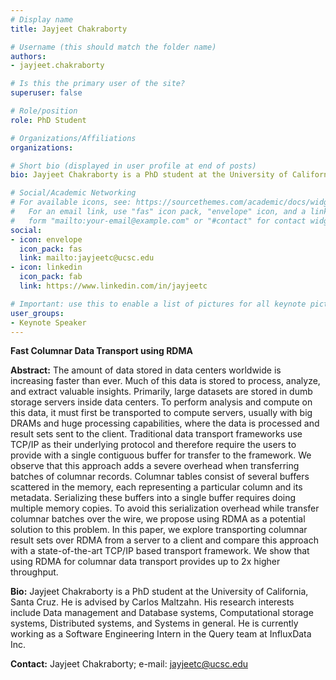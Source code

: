 ```yaml
---
# Display name
title: Jayjeet Chakraborty

# Username (this should match the folder name)
authors:
- jayjeet.chakraborty

# Is this the primary user of the site?
superuser: false

# Role/position
role: PhD Student

# Organizations/Affiliations
organizations: 

# Short bio (displayed in user profile at end of posts)
bio: Jayjeet Chakraborty is a PhD student at the University of California, Santa Cruz. He is advised by Carlos Maltzahn. His research interests include Data management and Database systems, Computational storage systems, Distributed systems, and Systems in general. He is currently working as a Software Engineering Intern in the Query team at InfluxData Inc. 

# Social/Academic Networking
# For available icons, see: https://sourcethemes.com/academic/docs/widgets/#icons
#   For an email link, use "fas" icon pack, "envelope" icon, and a link in the
#   form "mailto:your-email@example.com" or "#contact" for contact widget.
social:
- icon: envelope
  icon_pack: fas
  link: mailto:jayjeetc@ucsc.edu
- icon: linkedin
  icon_pack: fab
  link: https://www.linkedin.com/in/jayjeetc

# Important: use this to enable a list of pictures for all keynote pictures on the keynote speaker page.
user_groups:
- Keynote Speaker
---
```

**Fast Columnar Data Transport using RDMA**

**Abstract:** The amount of data stored in data centers worldwide is increasing faster than ever. Much of this data is stored to process, analyze, and extract valuable insights. Primarily, large datasets are stored in dumb storage servers inside data centers. To perform analysis and compute on this data, it must first be transported to compute servers, usually with big DRAMs and huge processing capabilities, where the data is processed and result sets sent to the client. Traditional data transport frameworks use TCP/IP as their underlying protocol and therefore require the users to provide with a single contiguous buffer for transfer to the framework. We observe that this approach adds a severe overhead when transferring batches of columnar records. Columnar tables consist of several buffers scattered in the memory, each representing a particular column and its metadata. Serializing these buffers into a single buffer requires doing multiple memory copies. To avoid this serialization overhead while transfer columnar batches over the wire, we propose using RDMA as a potential solution to this problem. In this paper, we explore transporting columnar result sets over RDMA from a server to a client and compare this approach with a state-of-the-art TCP/IP based transport framework. We show that using RDMA for columnar data transport provides up to 2x higher throughput. 

**Bio:** Jayjeet Chakraborty is a PhD student at the University of California, Santa Cruz. He is advised by Carlos Maltzahn. His research interests include Data management and Database systems, Computational storage systems, Distributed systems, and Systems in general. He is currently working as a Software Engineering Intern in the Query team at InfluxData Inc. 


**Contact:** Jayjeet Chakraborty; e-mail: jayjeetc@ucsc.edu
